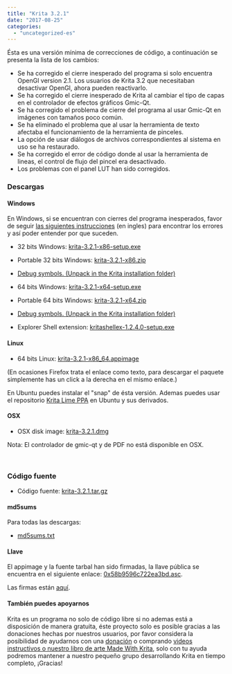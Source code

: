 ```yaml
---
title: "Krita 3.2.1"
date: "2017-08-25"
categories: 
  - "uncategorized-es"
---
```


Ésta es una versión mínima de correcciones de código, a continuación se presenta la lista de los cambios:

- Se ha corregido el cierre inesperado del programa si solo encuentra OpenGl version 2.1. Los usuarios de Krita 3.2 que necesitaban desactivar OpenGl, ahora pueden reactivarlo.
- Se ha corregido el cierre inesperado de Krita al cambiar el tipo de capas en el controlador de efectos gráficos Gmic-Qt.
- Se ha corregido el problema de cierre del programa al usar Gmic-Qt en imágenes con tamaños poco común.
- Se ha eliminado el problema que al usar la herramienta de texto afectaba el funcionamiento de la herramienta de pinceles.
- La opción de usar diálogos de archivos correspondientes al sistema en uso se ha restaurado.
- Se ha corregido el error de código donde al usar la herramienta de lineas, el control de flujo del pincel era desactivado.
- Los problemas con el panel LUT han sido corregidos.

### Descargas

#### Windows

En Windows, si se encuentran con cierres del programa inesperados, favor de seguir [las siguientes instrucciones](https://docs.krita.org/Dr._Mingw_debugger) (en ingles) para encontrar los errores y así poder entender por que suceden.

- 32 bits Windows: [krita-3.2.1-x86-setup.exe](https://download.kde.org/stable/krita/3.2.1/krita-3.2.1-x86-setup.exe)
- Portable 32 bits Windows: [krita-3.2.1-x86.zip](https://download.kde.org/stable/krita/3.2.1/krita-3.2.1-x86.zip)
- [Debug symbols. (Unpack in the Krita installation folder)](https://download.kde.org/stable/krita/3.2.1/krita-3.2.1-x86-dbg.zip)

- 64 bits Windows: [krita-3.2.1-x64-setup.exe](https://download.kde.org/stable/krita/3.2.1/krita-3.2.1-x64-setup.exe)
- Portable 64 bits Windows: [krita-3.2.1-x64.zip](https://download.kde.org/stable/krita/3.2.1/krita-3.2.1-x64.zip)
- [Debug symbols. (Unpack in the Krita installation folder)](https://download.kde.org/stable/krita/3.2.1/krita-3.2.1-x64-dbg.zip)

- Explorer Shell extension: [kritashellex-1.2.4.0-setup.exe](https://download.kde.org/stable/krita/KritaShellExtension-v1.2.4-setup.exe)

#### Linux

- 64 bits Linux: [krita-3.2.1-x86\_64.appimage](https://download.kde.org/stable/krita/3.2.1/krita-3.2.1-x86_64.appimage)

(En ocasiones Firefox trata el enlace como texto, para descargar el paquete simplemente has un click a la derecha en el mismo enlace.)

En Ubuntu puedes instalar el "snap" de ésta versión. Ademas puedes usar el repositorio [Krita Lime PPA](https://launchpad.net/~kritalime/+archive/ubuntu/ppa) en Ubuntu y sus derivados.

#### OSX

- OSX disk image: [krita-3.2.1.dmg](https://download.kde.org/stable/krita/3.2.1/krita-3.2.1.dmg)

Nota: El controlador de gmic-qt y de PDF no está disponible en OSX.

 

### Código fuente

- Código fuente: [krita-3.2.1.tar.gz](https://download.kde.org/stable/krita/3.2.1/krita-3.2.1.tar.gz)

#### md5sums

Para todas las descargas:

- [md5sums.txt](https://download.kde.org/unstable/krita/3.2.0-beta.1/md5sums.txt)

#### Llave

El appimage y la fuente tarbal han sido firmadas, la llave pública se encuentra en el siguiente enlace: [0x58b9596c722ea3bd.asc](https://share.kde.org/index.php/s/fJ99V5mZvuyD0z8).

Las firmas están [aquí](http://download.kde.org/unstable/krita/3.1.3-beta.1).

#### También puedes apoyarnos

Krita es un programa no solo de código libre si no ademas está a disposición de manera gratuita, éste proyecto solo es posible gracias a las donaciones hechas por nuestros usuarios, por favor considera la posibilidad de ayudarnos con una [donación](/support-us/donations/) o comprando [videos instructivos o nuestro libro de arte Made With Krita](https://krita.org/es/item/krita-3-2-0/%22/support-us/shop), solo con tu ayuda podremos mantener a nuestro pequeño grupo desarrollando Krita en tiempo completo, ¡Gracias!
